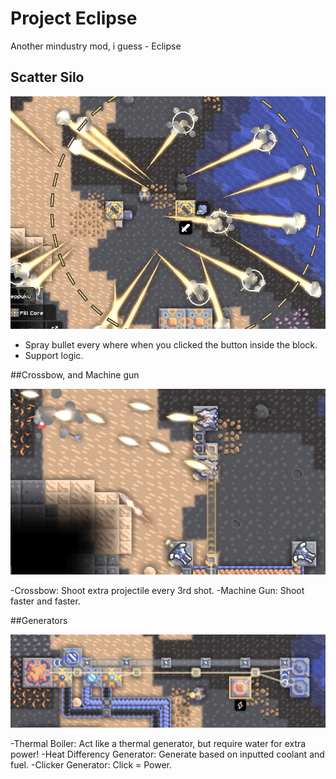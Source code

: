 # Project Eclipse
Another mindustry mod, i guess - Eclipse

## Scatter Silo

![ScatterSilo](/github/Screenshot_48.png)

- Spray bullet every where when you clicked the button inside the block.
- Support logic.

##Crossbow, and Machine gun

![Crossbow and MachineGun](/github/Screenshot_26.png)

-Crossbow: Shoot extra projectile every 3rd shot.
-Machine Gun: Shoot faster and faster.

##Generators

![generators](/github/Screenshot_17.png)

-Thermal Boiler: Act like a thermal generator, but require water for extra power!
-Heat Differency Generator: Generate based on inputted coolant and fuel.
-Clicker Generator: Click = Power.
